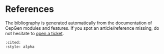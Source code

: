 # References

The bibliography is generated automatically from the documentation of CepGen modules and features.
If you spot an article/reference missing, do not hesitate to [open a ticket](https://github.com/cepgen/cepgen/issues/new).

```{bibliography}  _static/bibliography.bib
:cited:
:style: alpha
